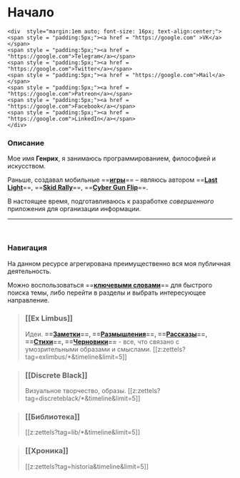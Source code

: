 # Начало
``` {=html}
<div  style="margin:1em auto; font-size: 16px; text-align:center;">
<span style = "padding:5px;"><a href = "https://google.com" >VK</a></span>
<span style = "padding:5px;"><a href = "https://google.com">Telegram</a></span>
<span style = "padding:5px;"><a href = "https://google.com">Twitter</a></span>
<span style = "padding:5px;"><a href = "https://google.com">Mail</a></span>
<span style = "padding:5px;"><a href = "https://google.com">Patreon</a></span>
<span style = "padding:5px;"><a href = "https://google.com">Facebook</a></span>
<span style = "padding:5px;"><a href = "https://google.com">LinkedIn</a></span>
</div>
```
### Описание
Мое имя **Генрих**, я занимаюсь программированием, философией и искусством.

Раньше, создавал мобильные ==**[игры](<https://badmangames.com>)**== – являюсь автором ==**[Last Light](search.html?tag=verbum)**==, ==**[Skid Rally](search.html?tag=verbum)**==, ==**[Cyber Gun Flip](search.html?tag=verbum)**==.

В настоящее время, подготавливаюсь к разработке *совершенного* приложения для организации информации.

---
<br/>

### Навигация

На данном ресурсе агрегирована преимущественно вся моя публичная деятельность.

Можно воспользоваться ==**[ключевыми словами](search.html?tag=verbum)**== для быстрого поиска темы, либо перейти в разделы и выбрать интересующее направление.



>### [[Ex Limbus]]
>Идеи. **==[Заметки](Заметки.html)==, ==[Размышления](Размышления.html)==, ==[Рассказы](Проза.html)==,  ==[Стихи](Заметки.html)==, ==[Черновики](Черновики.html)==** - все, что связано с умозрительными образами и смыслами.
>[[z:zettels?tag=exlimbus/*&timeline&limit=5]]

>### [[Discrete Black]]
>Визуальное творчество, образы.
>[[z:zettels?tag=discreteblack/*&timeline&limit=5]]

>### [[Библиотека]]
>[[z:zettels?tag=lib/*&timeline&limit=5]]

>### [[Хроника]]
>[[z:zettels?tag=historia&timeline&limit=5]]
